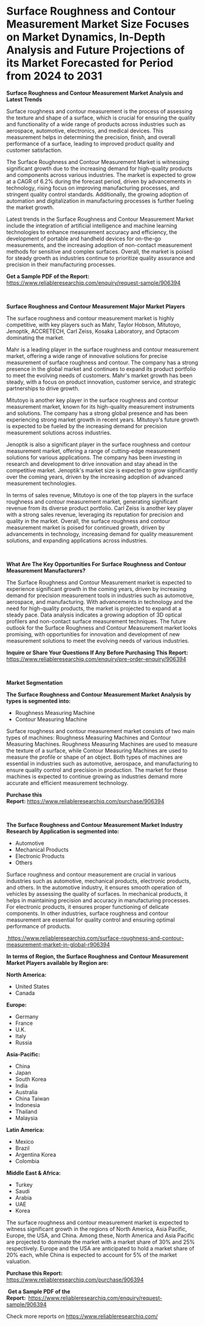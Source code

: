 <p><h1>Surface Roughness and Contour Measurement Market Size Focuses on Market Dynamics, In-Depth Analysis and Future Projections of its Market Forecasted for Period from 2024 to 2031</h1></p><p><strong>Surface Roughness and Contour Measurement Market Analysis and Latest Trends</strong></p>
<p><p>Surface roughness and contour measurement is the process of assessing the texture and shape of a surface, which is crucial for ensuring the quality and functionality of a wide range of products across industries such as aerospace, automotive, electronics, and medical devices. This measurement helps in determining the precision, finish, and overall performance of a surface, leading to improved product quality and customer satisfaction.</p><p>The Surface Roughness and Contour Measurement Market is witnessing significant growth due to the increasing demand for high-quality products and components across various industries. The market is expected to grow at a CAGR of 6.2% during the forecast period, driven by advancements in technology, rising focus on improving manufacturing processes, and stringent quality control standards. Additionally, the growing adoption of automation and digitalization in manufacturing processes is further fueling the market growth.</p><p>Latest trends in the Surface Roughness and Contour Measurement Market include the integration of artificial intelligence and machine learning technologies to enhance measurement accuracy and efficiency, the development of portable and handheld devices for on-the-go measurements, and the increasing adoption of non-contact measurement methods for sensitive and complex surfaces. Overall, the market is poised for steady growth as industries continue to prioritize quality assurance and precision in their manufacturing processes.</p></p>
<p><strong>Get a Sample PDF of the Report:&nbsp;</strong> <a href="https://www.reliableresearchiq.com/enquiry/request-sample/906394">https://www.reliableresearchiq.com/enquiry/request-sample/906394</a></p>
<p>&nbsp;</p>
<p><strong>Surface Roughness and Contour Measurement Major Market Players</strong></p>
<p><p>The surface roughness and contour measurement market is highly competitive, with key players such as Mahr, Taylor Hobson, Mitutoyo, Jenoptik, ACCRETECH, Carl Zeiss, Kosaka Laboratory, and Optacom dominating the market. </p><p>Mahr is a leading player in the surface roughness and contour measurement market, offering a wide range of innovative solutions for precise measurement of surface roughness and contour. The company has a strong presence in the global market and continues to expand its product portfolio to meet the evolving needs of customers. Mahr's market growth has been steady, with a focus on product innovation, customer service, and strategic partnerships to drive growth. </p><p>Mitutoyo is another key player in the surface roughness and contour measurement market, known for its high-quality measurement instruments and solutions. The company has a strong global presence and has been experiencing strong market growth in recent years. Mitutoyo's future growth is expected to be fueled by the increasing demand for precision measurement solutions across industries.</p><p>Jenoptik is also a significant player in the surface roughness and contour measurement market, offering a range of cutting-edge measurement solutions for various applications. The company has been investing in research and development to drive innovation and stay ahead in the competitive market. Jenoptik's market size is expected to grow significantly over the coming years, driven by the increasing adoption of advanced measurement technologies.</p><p>In terms of sales revenue, Mitutoyo is one of the top players in the surface roughness and contour measurement market, generating significant revenue from its diverse product portfolio. Carl Zeiss is another key player with a strong sales revenue, leveraging its reputation for precision and quality in the market. Overall, the surface roughness and contour measurement market is poised for continued growth, driven by advancements in technology, increasing demand for quality measurement solutions, and expanding applications across industries.</p></p>
<p>&nbsp;</p>
<p><strong>What Are The Key Opportunities For Surface Roughness and Contour Measurement Manufacturers?</strong></p>
<p><p>The Surface Roughness and Contour Measurement market is expected to experience significant growth in the coming years, driven by increasing demand for precision measurement tools in industries such as automotive, aerospace, and manufacturing. With advancements in technology and the need for high-quality products, the market is projected to expand at a steady pace. Data analysis indicates a growing adoption of 3D optical profilers and non-contact surface measurement techniques. The future outlook for the Surface Roughness and Contour Measurement market looks promising, with opportunities for innovation and development of new measurement solutions to meet the evolving needs of various industries.</p></p>
<p><strong>Inquire or Share Your Questions If Any Before Purchasing This Report:</strong> <a href="https://www.reliableresearchiq.com/enquiry/pre-order-enquiry/906394">https://www.reliableresearchiq.com/enquiry/pre-order-enquiry/906394</a></p>
<p>&nbsp;</p>
<p><strong>Market Segmentation</strong></p>
<p><strong>The Surface Roughness and Contour Measurement Market Analysis by types is segmented into:</strong></p>
<p><ul><li>Roughness Measuring Machine</li><li>Contour Measuring Machine</li></ul></p>
<p><p>Surface roughness and contour measurement market consists of two main types of machines: Roughness Measuring Machines and Contour Measuring Machines. Roughness Measuring Machines are used to measure the texture of a surface, while Contour Measuring Machines are used to measure the profile or shape of an object. Both types of machines are essential in industries such as automotive, aerospace, and manufacturing to ensure quality control and precision in production. The market for these machines is expected to continue growing as industries demand more accurate and efficient measurement technology.</p></p>
<p><strong>Purchase this Report:&nbsp;</strong><a href="https://www.reliableresearchiq.com/purchase/906394">https://www.reliableresearchiq.com/purchase/906394</a></p>
<p>&nbsp;</p>
<p><strong>The Surface Roughness and Contour Measurement Market Industry Research by Application is segmented into:</strong></p>
<p><ul><li>Automotive</li><li>Mechanical Products</li><li>Electronic Products</li><li>Others</li></ul></p>
<p><p>Surface roughness and contour measurement are crucial in various industries such as automotive, mechanical products, electronic products, and others. In the automotive industry, it ensures smooth operation of vehicles by assessing the quality of surfaces. In mechanical products, it helps in maintaining precision and accuracy in manufacturing processes. For electronic products, it ensures proper functioning of delicate components. In other industries, surface roughness and contour measurement are essential for quality control and ensuring optimal performance of products.</p></p>
<p><a href="https://www.reliableresearchiq.com/surface-roughness-and-contour-measurement-market-in-global-r906394">&nbsp;https://www.reliableresearchiq.com/surface-roughness-and-contour-measurement-market-in-global-r906394</a></p>
<p><strong>In terms of Region, the Surface Roughness and Contour Measurement Market Players available by Region are:</strong></p>
<p>
    <p> <strong> North America: </strong>
        <ul>
            <li>United States</li>
            <li>Canada</li>
        </ul>
        </p> 
    <p> <strong> Europe: </strong>
        <ul>
            <li>Germany</li>
            <li>France</li>
            <li>U.K.</li>
            <li>Italy</li>
            <li>Russia</li>
        </ul>
        </p> 
    <p> <strong> Asia-Pacific: </strong>
        <ul>
            <li>China</li>
            <li>Japan</li>
            <li>South Korea</li>
            <li>India</li>
            <li>Australia</li>
            <li>China Taiwan</li>
            <li>Indonesia</li>
            <li>Thailand</li>
            <li>Malaysia</li>
        </ul>
        </p> 
    <p> <strong> Latin America: </strong>
        <ul>
            <li>Mexico</li>
            <li>Brazil</li>
            <li>Argentina Korea</li>
            <li>Colombia</li>
        </ul>
        </p> 
    <p> <strong> Middle East & Africa: </strong>
        <ul>
            <li>Turkey</li>
            <li>Saudi</li>
            <li>Arabia</li>
            <li>UAE</li>
            <li>Korea</li>
        </ul>
    </p>
    </p>
<p><p>The surface roughness and contour measurement market is expected to witness significant growth in the regions of North America, Asia Pacific, Europe, the USA, and China. Among these, North America and Asia Pacific are projected to dominate the market with a market share of 30% and 25% respectively. Europe and the USA are anticipated to hold a market share of 20% each, while China is expected to account for 5% of the market valuation.</p></p>
<p><strong>Purchase this Report: </strong><a href="https://www.reliableresearchiq.com/purchase/906394">https://www.reliableresearchiq.com/purchase/906394</a></p>
<p>&nbsp;<strong>Get a Sample PDF of the Report:&nbsp;&nbsp;</strong><a href="https://www.reliableresearchiq.com/enquiry/request-sample/906394">https://www.reliableresearchiq.com/enquiry/request-sample/906394</a></p>
<p><strong></strong></p>
<p>Check more reports on <a href="https://www.reliableresearchiq.com/">https://www.reliableresearchiq.com/</a></p>